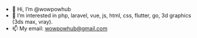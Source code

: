 - 👋 Hi, I’m @wowpowhub
- 👀 I’m interested in php, laravel, vue, js, html, css, flutter, go, 3d graphics (3ds max, vray).
- 📫 My email: wowpowhub@gmail.com
